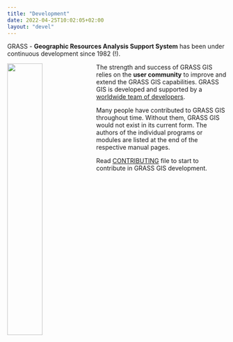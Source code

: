 ```yaml
---
title: "Development"
date: 2022-04-25T10:02:05+02:00
layout: "devel"
---
```


GRASS - **Geographic Resources Analysis Support System** has been under continuous development since 1982 (!).

<img src="/images/other/Grass_osgeo_codesprint_2018.jpg" width="40%" alt="" align="left" class="mr-3 pt-2">

The strength and success of GRASS GIS relies on the **user community** to improve and extend the GRASS GIS capabilities.
GRASS GIS is developed and supported by a [worldwide team of developers](https://github.com/OSGeo/grass/blob/main/contributors.csv).

Many people have contributed to GRASS GIS throughout time. Without them, GRASS GIS would not exist in its current form.
The authors of the individual programs or modules are listed at the end of the respective manual pages.

Read [CONTRIBUTING](https://github.com/OSGeo/grass/blob/main/CONTRIBUTING.md) file to start to contribute in GRASS GIS development.
